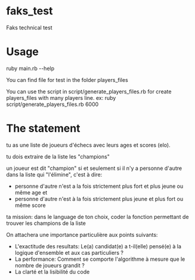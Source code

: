 # faks_test
Faks technical test

# Usage
ruby main.rb --help

You can find file for test in the folder players_files

You can use the script in script/generate_players_files.rb for create players_files with many players line. ex: ruby script/generate_players_files.rb 6000

# The statement
tu as une liste de joueurs d'échecs avec leurs ages et scores (elo).

tu dois extraire de la liste les "champions"

un joueur est dit "champion" si et seulement si il n'y a personne d'autre dans la liste qui "l'élimine", c'est à dire:
 - personne d'autre n'est a la fois strictement plus fort et plus jeune ou même age
et
 - personne d'autre n'est à la fois strictement plus jeune et plus fort ou même score

ta mission: dans le language de ton choix, coder la fonction permettant de trouver les champions de la liste

On attachera une importance particulière aux points suivants:
- L'exactitude des resultats: Le(a) candidat(e) a t-il(elle) pensé(e) à la logique d'ensemble et aux cas particuliers ?
- La performance: Comment se comporte l'algorithme à mesure que le nombre de joueurs grandit ?
- La clarté et la lisibilité du code
